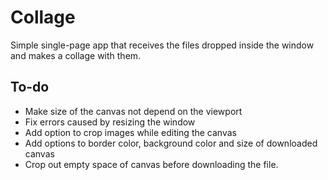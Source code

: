 # Collage
Simple single-page app that receives the files dropped inside the window and makes a collage with them.

## To-do
- Make size of the canvas not depend on the viewport
- Fix errors caused by resizing the window
- Add option to crop images while editing the canvas
- Add options to border color, background color and size of downloaded canvas
- Crop out empty space of canvas before downloading the file.
